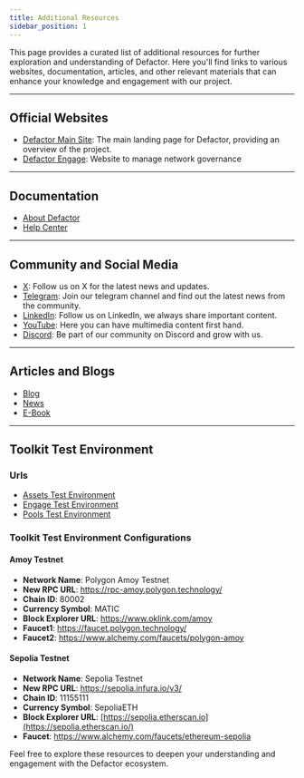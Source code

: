 ```yaml
---
title: Additional Resources
sidebar_position: 1
---
```


This page provides a curated list of additional resources for further exploration and understanding of Defactor. Here you'll find links to various websites, documentation, articles, and other relevant materials that can enhance your knowledge and engagement with our project.

---

## Official Websites

- [Defactor Main Site](https://www.defactor.com): The main landing page for Defactor, providing an overview of the project.
- [Defactor Engage](https://engage.defactor.com/dashboard): Website to manage network governance

---

## Documentation

- [About Defactor](https://support.defactor.com/en/articles/8095098-get-to-know-defactor)
- [Help Center](https://support.defactor.com/en/)

---

## Community and Social Media

- [X](https://twitter.com/defactor_): Follow us on X for the latest news and updates.
- [Telegram](https://t.me/defactor_official): Join our telegram channel and find out the latest news from the community.
- [LinkedIn](https://www.linkedin.com/company/defactordao/): Follow us on LinkedIn, we always share important content.
- [YouTube](https://www.youtube.com/@defactor_): Here you can have multimedia content first hand.
- [Discord](https://discord.com/invite/S2SCMTPMUt): Be part of our community on Discord and grow with us.

---

## Articles and Blogs

- [Blog](https://www.defactor.com/blog)
- [News](https://www.cryptopolitan.com/huawei-introduces-defactor-to-the-world/)
- [E-Book](https://www.defactor.com/resources/lending-pools-unpacked)

---

## Toolkit Test Environment

### Urls

- [Assets Test Environment](https://assets.defactor.dev/)
- [Engage Test Environment](https://engage.defactor.dev/)
- [Pools Test Environment](https://pools.defactor.dev/)

### Toolkit Test Environment Configurations

#### Amoy Testnet

- **Network Name**: Polygon Amoy Testnet
- **New RPC URL**: https://rpc-amoy.polygon.technology/
- **Chain ID**: 80002
- **Currency Symbol**: MATIC
- **Block Explorer URL**: https://www.oklink.com/amoy‍
- **Faucet1**: https://faucet.polygon.technology/
- **Faucet2**: https://www.alchemy.com/faucets/polygon-amoy

#### Sepolia Testnet

- **Network Name**: Sepolia Testnet
- **New RPC URL**: https://sepolia.infura.io/v3/
- **Chain ID**: 11155111
- **Currency Symbol**: SepoliaETH
- **Block Explorer URL**: [https://sepolia.etherscan.io](https://sepolia.etherscan.io/)
- **Faucet**: https://www.alchemy.com/faucets/ethereum-sepolia

Feel free to explore these resources to deepen your understanding and engagement with the Defactor ecosystem.

